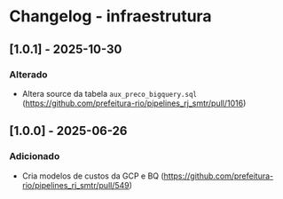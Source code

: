 # Changelog - infraestrutura

## [1.0.1] - 2025-10-30

### Alterado

- Altera source da tabela `aux_preco_bigquery.sql` (https://github.com/prefeitura-rio/pipelines_rj_smtr/pull/1016)

## [1.0.0] - 2025-06-26

### Adicionado

- Cria modelos de custos da GCP e BQ (https://github.com/prefeitura-rio/pipelines_rj_smtr/pull/549)